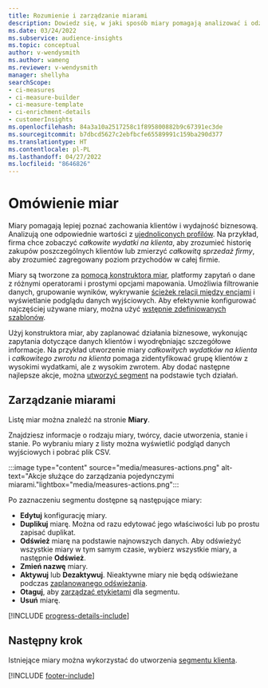 ```yaml
---
title: Rozumienie i zarządzanie miarami
description: Dowiedz się, w jaki sposób miary pomagają analizować i odzwierciedlać wydajność biznesową.
ms.date: 03/24/2022
ms.subservice: audience-insights
ms.topic: conceptual
author: v-wendysmith
ms.author: wameng
ms.reviewer: v-wendysmith
manager: shellyha
searchScope:
- ci-measures
- ci-measure-builder
- ci-measure-template
- ci-enrichment-details
- customerInsights
ms.openlocfilehash: 84a3a10a2517258c1f895800882b9c67391ec3de
ms.sourcegitcommit: b7dbcd5627c2ebfbcfe65589991c159ba290d377
ms.translationtype: HT
ms.contentlocale: pl-PL
ms.lasthandoff: 04/27/2022
ms.locfileid: "8646826"
---
```

# <a name="measures-overview"></a>Omówienie miar

Miary pomagają lepiej poznać zachowania klientów i wydajność biznesową. Analizują one odpowiednie wartości z [ujednoliconych profilów](data-unification.md). Na przykład, firma chce zobaczyć *całkowite wydatki na klienta*, aby zrozumieć historię zakupów poszczególnych klientów lub zmierzyć *całkowitą sprzedaż firmy*, aby zrozumieć zagregowany poziom przychodów w całej firmie.  

Miary są tworzone za [pomocą konstruktora miar](measure-builder.md), platformy zapytań o dane z różnymi operatorami i prostymi opcjami mapowania. Umożliwia filtrowanie danych, grupowanie wyników, wykrywanie [ścieżek relacji między encjami](relationships.md) i wyświetlanie podglądu danych wyjściowych. Aby efektywnie konfigurować najczęściej używane miary, można użyć [wstępnie zdefiniowanych szablonów](measure-templates.md).

Użyj konstruktora miar, aby zaplanować działania biznesowe, wykonując zapytania dotyczące danych klientów i wyodrębniając szczegółowe informacje. Na przykład utworzenie miary *całkowitych wydatków na klienta* i *całkowitego zwrotu na klienta* pomaga zidentyfikować grupę klientów z wysokimi wydatkami, ale z wysokim zwrotem. Aby dodać następne najlepsze akcje, można [utworzyć segment](segments.md) na podstawie tych działań.

## <a name="manage-your-measures"></a>Zarządzanie miarami

Listę miar można znaleźć na stronie **Miary**.

Znajdziesz informacje o rodzaju miary, twórcy, dacie utworzenia, stanie i stanie. Po wybraniu miary z listy można wyświetlić podgląd danych wyjściowych i pobrać plik CSV.

:::image type="content" source="media/measures-actions.png" alt-text="Akcje służące do zarządzania pojedynczymi miarami."lightbox="media/measures-actions.png":::

Po zaznaczeniu segmentu dostępne są następujące miary:

- **Edytuj** konfigurację miary.
- **Duplikuj** miarę. Można od razu edytować jego właściwości lub po prostu zapisać duplikat.
- **Odśwież** miarę na podstawie najnowszych danych. Aby odświeżyć wszystkie miary w tym samym czasie, wybierz wszystkie miary, a następnie **Odśwież**.
- **Zmień nazwę** miary.
- **Aktywuj** lub **Dezaktywuj**. Nieaktywne miary nie będą odświeżane podczas [zaplanowanego odświeżania](system.md#schedule-tab).
- **Otaguj**, aby [zarządzać etykietami](work-with-tags-columns.md#manage-tags) dla segmentu.
- **Usuń** miarę.

[!INCLUDE [progress-details-include](includes/progress-details-pane.md)]

## <a name="next-step"></a>Następny krok

Istniejące miary można wykorzystać do utworzenia [segmentu klienta](segments.md).

[!INCLUDE [footer-include](includes/footer-banner.md)]
